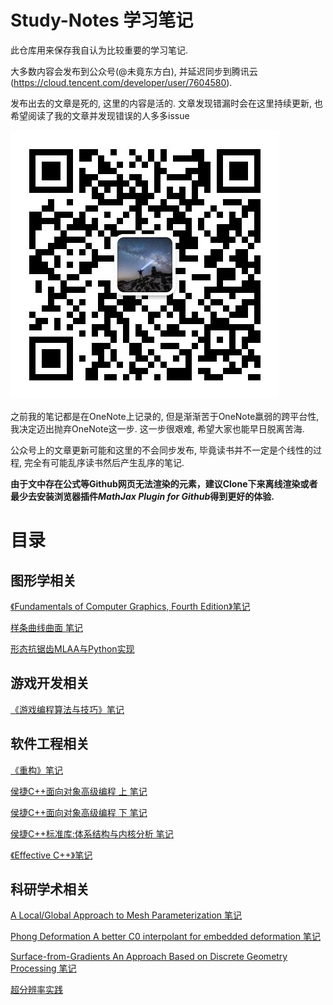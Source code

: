 # Study-Notes 学习笔记
此仓库用来保存我自认为比较重要的学习笔记. 

大多数内容会发布到公众号(@未竟东方白), 并延迟同步到腾讯云(https://cloud.tencent.com/developer/user/7604580). 

发布出去的文章是死的, 这里的内容是活的. 文章发现错漏时会在这里持续更新, 也希望阅读了我的文章并发现错误的人多多issue

![](Media/76cefca17c71c048be65c37cbaaeece44e37709f4000c91e33d8c1b6a496eef3.png)  

之前我的笔记都是在OneNote上记录的, 但是渐渐苦于OneNote羸弱的跨平台性, 我决定迈出抛弃OneNote这一步. 这一步很艰难, 希望大家也能早日脱离苦海.

公众号上的文章更新可能和这里的不会同步发布, 毕竟读书并不一定是个线性的过程, 完全有可能乱序读书然后产生乱序的笔记. 

**由于文中存在公式等Github网页无法渲染的元素，建议Clone下来离线渲染或者最少去安装浏览器插件*MathJax Plugin for Github*得到更好的体验.**

# 目录

## 图形学相关

[《Fundamentals of Computer Graphics, Fourth Edition》笔记](./Content/《Fundamentals%20of%20Computer%20Graphics,%20Fourth%20Edition》笔记/README.md)

[样条曲线曲面 笔记](./Content/专项笔记/样条曲线曲面/README.md)

[形态抗锯齿MLAA与Python实现](./Content/图形学/形态抗锯齿MLAA与Python实现/README.md)

## 游戏开发相关

[《游戏编程算法与技巧》笔记](./Content/《游戏编程算法与技巧》笔记/README.md)

## 软件工程相关

[《重构》笔记](./Content/《重构》笔记/README.md)

[侯捷C++面向对象高级编程 上 笔记](./Content/C++相关/C++面向对象高级编程/上/README.md)

[侯捷C++面向对象高级编程 下 笔记](./Content/C++相关/C++面向对象高级编程/下/README.md)

[侯捷C++标准库:体系结构与内核分析 笔记](Content/C++相关/C++标准库-体系结构与内核分析%20笔记/README.md)

[《Effective C++》笔记](./Content/《Effective%20C++》笔记/README.md)

## 科研学术相关

[A Local/Global Approach to Mesh Parameterization 笔记](./Content/论文笔记/A%20Local%20Global%20Approach%20to%20Mesh%20Parameterization/README.md)

[Phong Deformation A better C0 interpolant for embedded deformation 笔记](./Content/论文笔记/Phong%20Deformation%20A%20better%20C0%20interpolant%20for%20embedded%20deformation/README.md)

[Surface-from-Gradients An Approach Based on Discrete Geometry Processing 笔记](./Content/论文笔记/Surface-from-Gradients%20An%20Approach%20Based%20on%20Discrete%20Geometry%20Processing/README.md)

[超分辨率实践](./Content/机器学习/超分辨率实践/README.md)